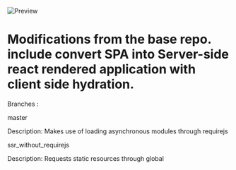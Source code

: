 ![Preview](./.github/preview.gif)

# Modifications from the base repo. include convert SPA into Server-side react rendered application with client side hydration.

Branches :

master

Description: Makes use of loading asynchronous modules through requirejs


ssr_without_requirejs

Description: Requests static resources through global <script> tags. Loads React and ReactDOM as global object.


# How to Run

- To install the dependencies `npm run bootstrap`
- To Run the Layout Service `npm start`
- To Build the Fragments `npm run build:fragments`
- To Run the Fragments `npm run start:fragments`

## Fragments

- Common PORT : 8086
- Header PORT : 8087
- Promotion PORT : 8088
- Listing PORT : 8089
